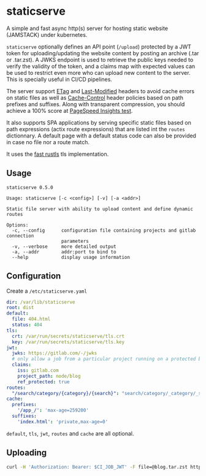 # staticserve

A simple and fast async http(s) server for hosting static website (JAMSTACK) under kubernetes.

`staticserve` optionally defines an API point (`/upload`) protected by a JWT token for uploading/updating the website content
by posting an archive (.tar or .tar.zst). A JWKS endpoint is used to retrieve the public keys needed to verify
the validity of the token, and a claims map with expected values can be used to restrict even more who can upload
new content to the server. This is specially useful in CI/CD pipelines.

The server support [ETag](https://developer.mozilla.org/en-US/docs/Web/HTTP/Headers/ETag) and
[Last-Modified](https://developer.mozilla.org/en-US/docs/Web/HTTP/Headers/Last-Modified) headers to avoid cache errors
on static files as well as [Cache-Control](https://developer.mozilla.org/en-US/docs/Web/HTTP/Headers/Cache-Control)
header policies based on path prefixes and suffixes. Along with transparent compression, you should achieve a 100% score
at [PageSpeed Insights test](https://pagespeed.web.dev/?hl=en).

It also supports SPA applications by serving specific static files based on path expressions (actix route expressions)
that are listed int the `routes` dictionnary. A default page with a default status code can also be provided
in case no file nor a route match.

It uses the [fast rustls](https://jbp.io/2019/07/01/rustls-vs-openssl-performance.html) tls implementation.

## Usage

```
staticserve 0.5.0

Usage: staticserve [-c <config>] [-v] [-a <addr>]

Static file server with ability to upload content and define dynamic routes

Options:
  -c, --config      configuration file containing projects and gitlab connection
                    parameters
  -v, --verbose     more detailed output
  -a, --addr        addr:port to bind to
  --help            display usage information
```

## Configuration

Create a `/etc/staticserve.yaml`

```yaml
dir: /var/lib/staticserve
root: dist
default:
  file: 404.html
  status: 404
tls:
  crt: /var/run/secrets/staticserve/tls.crt
  key: /var/run/secrets/staticserve/tls.key
jwt:
  jwks: https://gitlab.com/-/jwks
  # only allow a job from a particular project running on a protected branch or tag to update content
  claims:
    iss: gitlab.com
    project_path: node/blog
    ref_protected: true
routes:
  "/search/category/{category}/{search}": "search/category/_category/_search.html"
cache:
  prefixes:
    '/app_/': 'max-age=259200'
  suffixes:
    'index.html': 'private,max-age=0'
```

`default`, `tls`, `jwt`, `routes` and `cache` are all optional.

## Uploading

```sh
curl -H 'Authorization: Bearer: $CI_JOB_JWT' -F file=@blog.tar.zst https://host/upload
```
